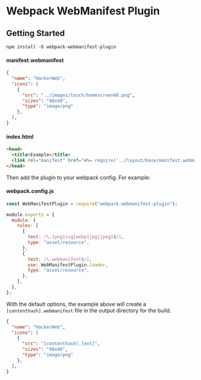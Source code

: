 # Webpack WebManifest Plugin

## Getting Started

```console
npm install -D webpack-webmanifest-plugin
```

#### manifest.webmanifest
```json
{
  "name": "HackerWeb",
  "icons": [
    {
      "src": "../images/touch/homescreen48.png",
      "sizes": "48x48",
      "type": "image/png"
    },
  ],
}
```

#### index.html
```html
<head>
  <title>Example</title>
  <link rel="manifest" href="<%= require('../layout/base/manifest.webmanifest') %>" />
</head>
```

Then add the plugin to your webpack config. For example:

#### webpack.config.js
```js
const WebManifestPlugin = require("webpack-webmanifest-plugin");

module.exports = {
  module: {
    rules: [
      {
        test: /\.(png|svg|webp|jpg|jpeg)$/i,
        type: "asset/resource",
      },
      {
        test: /\.webmanifest$/i,
        use: WebManifestPlugin.loader,
        type: "asset/resource",
      },
    ],
  },
};
```

With the default options, the example above will create a `[contenthash].webmanifest` file in the output directory for the build.

```json
{
  "name": "HackerWeb",
  "icons": [
    {
      "src": "[contenthash].[ext]",
      "sizes": "48x48",
      "type": "image/png"
    },
  ],
}
```